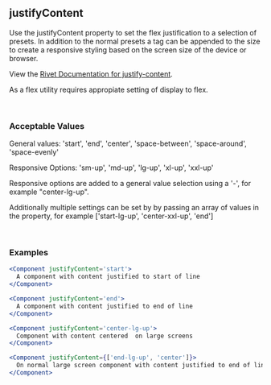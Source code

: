 ## justifyContent

Use the justifyContent property to set the flex justification to a selection of presets. In addition to the normal presets a tag can be appended to the size to create a responsive styling based on the screen size of the device or browser.

View the [Rivet Documentation for justify-content](https://rivet.iu.edu/utilities/flex/#flex-shrink-and-flex-grow).

As a flex utility requires appropiate setting of display to flex.

<br/>

### Acceptable Values

General values: 'start', 'end', 'center', 'space-between', 'space-around', 'space-evenly'

Responsive Options: 'sm-up', 'md-up', 'lg-up', 'xl-up', 'xxl-up'

Responsive options are added to a general value selection using a '-', for example "center-lg-up".

Additionally multiple settings can be set by by passing an array of values in the property, for example ['start-lg-up', 'center-xxl-up', 'end']

<br/>

### Examples

```jsx
<Component justifyContent='start'>
  A component with content justified to start of line
</Component>

<Component justifyContent='end'>
  A component with content justified to end of line
</Component>

<Component justifyContent='center-lg-up'>
  Component with content centered  on large screens
</Component>

<Component justifyContent={['end-lg-up', 'center']}>
  On normal large screen component with content justified to end of line and centered on smaller screens.
</Component>
```
